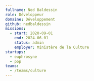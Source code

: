 ```yaml
---
fullname: Ned Baldessin
role: Développeur
domaine: Développement
github: nedbaldessin
missions:
  - start: 2020-09-01
    end: 2024-06-01
    status: admin
    employer: Ministère de la Culture
startups:
  - euphrosyne
  - pop
teams:
  - /teams/culture
---
```


